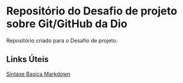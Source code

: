 # Repositório do Desafio de projeto sobre Git/GitHub da Dio
Repositório criado para o Desafio de projeto.

## Links Úteis
[Sintaxe Basica Markdown](https://www.markdownguide.org/basic-syntax/)
